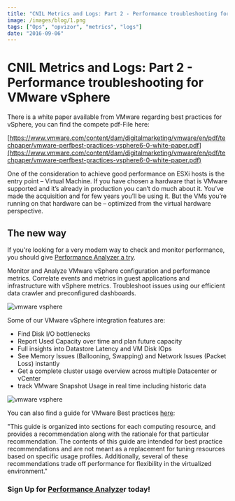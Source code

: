 ```yaml
---
title: "CNIL Metrics and Logs: Part 2 - Performance troubleshooting for VMware vSphere"
image: /images/blog/1.png
tags: ["Ops", "opvizor", "metrics", "logs"]
date: "2016-09-06"
---
```


# CNIL Metrics and Logs: Part 2 - Performance troubleshooting for VMware vSphere

There is a white paper available from VMware regarding best practices for vSphere, you can find the compete pdf-File here:

[https://www.vmware.com/content/dam/digitalmarketing/vmware/en/pdf/techpaper/vmware-perfbest-practices-vsphere6-0-white-paper.pdf](https://www.vmware.com/content/dam/digitalmarketing/vmware/en/pdf/techpaper/vmware-perfbest-practices-vsphere6-0-white-paper.pdf)

One of the consideration to achieve good performance on ESXi hosts is the entry point – Virtual Machine. If you have chosen a hardware that is VMware supported and it’s already in production you can’t do much about it. You’ve made the acquisition and for few years you’ll be using it. But the VMs you’re running on that hardware can be – optimized from the virtual hardware perspective.

## The new way

If you're looking for a very modern way to check and monitor performance, you should give [Performance Analyzer a try](http://try.opvizor.com/perfanalyzer/). 

Monitor and Analyze VMware vSphere configuration and performance metrics. Correlate events and metrics in guest applications and infrastructure with vSphere metrics. Troubleshoot issues using our efficient data crawler and preconfigured dashboards.

![vmware vsphere](/images/blog/1.png)

Some of our VMware vSphere integration features are:

- Find Disk I/O bottlenecks
- Report Used Capacity over time and plan future capacity
- Full insights into Datastore Latency and VM Disk IOps
- See Memory Issues (Ballooning, Swapping) and Network Issues (Packet Loss) instantly
- Get a complete cluster usage overview across multiple Datacenter or vCenter
- track VMware Snapshot Usage in real time including historic data

![vmware vsphere](/images/blog/2.png)

You can also find a guide for VMware Best practices [here](https://help.marklogic.com/Knowledgebase/Article/View/168/0/vmware-best-practices-guide):

"This guide is organized into sections for each computing resource, and provides a recommendation along with the rationale for that particular recommendation. The contents of this guide are intended for best practice recommendations and are not meant as a replacement for tuning resources based on specific usage profiles. Additionally, several of these recommendations trade off performance for flexibility in the virtualized environment."

### Sign Up for [Performance Analyze](http://try.opvizor.com/perfanalyzer/)r today!
